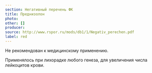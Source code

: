 ```yaml
---
section: Негативный перечень ФК
title: Преднизолон
photo:
other: []
producer:
source: http://www.rspor.ru/mods/db1/1/Negativ_perechen.pdf
label: red
---
```


Не рекомендован к медицинскому применению.

Применялось при лихорадке любого генеза, для увеличения числа лейкоцитов
крови.
